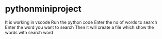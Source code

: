 # pythonminiproject
It is working in vscode
Run the python code 
Enter the no of words to search
Enter the word you want to search
Then it will create a file which show the words with search word

